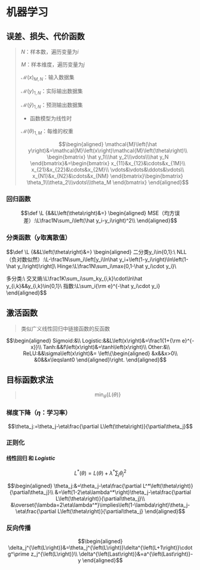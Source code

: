 # 机器学习

## 误差、损失、代价函数

> $N$：样本数，遍历变量为$i$
>
> $M$：样本维度，遍历变量为$j$
>
> $\mathcal{M}\left(x\right)_{M,N}$：输入数据集
>
> $\mathcal{M}\left(y\right)_{1,N}$：实际输出数据集
>
> $\mathcal{M}\left(\hat y\right)_{1,N}$：预测输出数据集
>
> * 函数模型为线性时
>
> $\mathcal{M}\left(\theta\right)_{1,M}$：每维的权重
>
> $$\begin{aligned}
\mathcal{M}\left(\hat y\right)&=\mathcal{M}\left(x\right)\mathcal{M}\left(\theta\right)\\
\begin{bmatrix}
\hat y_1\\\hat y_2\\\vdots\\\hat y_N
\end{bmatrix}&=\begin{bmatrix}
x_{11}&x_{12}&\cdots&x_{1M}\\
x_{21}&x_{22}&\cdots&x_{2M}\\
\vdots&\vdots&\ddots&\vdots\\
x_{N1}&x_{N2}&\cdots&x_{NM}
\end{bmatrix}\begin{bmatrix}
\theta_1\\\theta_2\\\vdots\\\theta_M
\end{bmatrix}
\end{aligned}$$

### 回归函数

$$\def \L {&&L\left(\theta\right)&=}
\begin{aligned}
MSE（均方误差）:\L\frac1N\sum_i\left(\hat y_i-y_i\right)^2\\
\end{aligned}$$

### 分类函数（$y$取离散值）

$$\def \L {&&L\left(\theta\right)&=}
\begin{aligned}
二分类y_i\in\{0,1\}:\\
NLL（负对数似然）:\L-\frac1N\sum_i\left[y_i\ln\hat y_i+\left(1-y_i\right)\ln\left(1-\hat y_i\right)\right]\\
Hinge:\L\frac1N\sum_i\max\{0,1-\hat y_i\cdot y_i\}\\

多分类:\\
交叉熵:\L\frac1K\sum_i\sum_ky_{i,k}\cdot\ln\hat y_{i,k}&&y_{i,k}\in\{0,1\}\\
指数:\L\sum_i{\rm e}^{-\hat y_i\cdot y_i}
\end{aligned}$$

## 激活函数

> 类似广义线性回归中链接函数的反函数

$$\begin{aligned}
Sigmoid:&\\
Logistic:&&L\left(x\right)&=\frac1{1+{\rm e}^{-x}}\\
Tanh:&&f\left(x\right)&=\tanh\left(x\right)\\
Other:&\\
ReLU:&&\sigma\left(x\right)&=
\left\{\begin{aligned}
&x&&x>0\\
&0&&x\leqslant0
\end{aligned}\right.
\end{aligned}$$

## 目标函数求法

> $$\min_\theta\{L\left(\theta\right)\}$$

### 梯度下降（$\eta$：学习率）

$$\theta_j:=\theta_j-\eta\frac{\partial L\left(\theta\right)}{\partial\theta_j}$$

### 正则化

#### 线性回归 和 $Logistic$

$$L^*\left(\theta\right)=L\left(\theta\right)+\lambda^*\sum_j\theta^2_j$$

$$\begin{aligned}
\theta_j:&=\theta_j-\eta\frac{\partial L^*\left(\theta\right)}{\partial\theta_j}\\
&=\left(1-2\eta\lambda^*\right)\theta_j-\eta\frac{\partial L\left(\theta\right)}{\partial\theta_j}\\
&\overset{\lambda=2\eta\lambda^*}\implies\left(1-\lambda\right)\theta_j-\eta\frac{\partial L\left(\theta\right)}{\partial\theta_j}
\end{aligned}$$

### 反向传播

$$\begin{aligned}
\delta_j^{\left(L\right)}&=\theta_j^{\left(L\right)}\delta^{\left(L+1\right)}\cdot g^\prime z_j^{\left(L\right)}\\
\delta^{\left(Last\right)}&=a^{\left(Last\right)}-y
\end{aligned}$$

